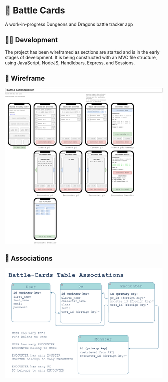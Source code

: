 # 🐲 Battle Cards
A work-in-progress Dungeons and Dragons battle tracker app

## 👨‍💻 Development
The project has been wireframed as sections are started and is in the early stages of development. It is being constructed with an MVC file structure, using JavaScript, NodeJS, Handlebars, Express, and Sessions.

## 📝 Wireframe
![Wireframe](images/wireframe-preview.png)

## 🔗 Associations
![Table associations](images/table_associations.png)
